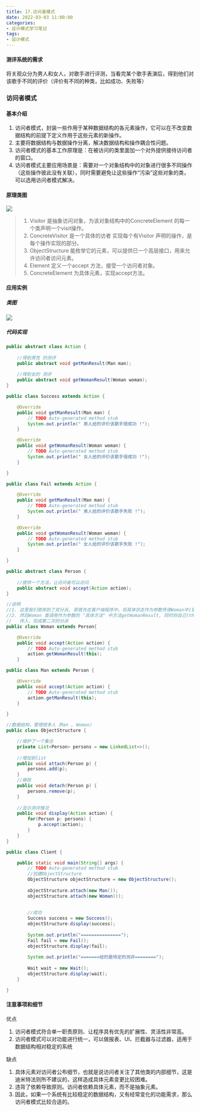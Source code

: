 ```yaml
---
title: 17.访问者模式
date: 2022-03-03 11:00:00
categories:
- 设计模式学习笔记
tags:
- 设计模式
---
```


#### 测评系统的需求

将关观众分为男人和女人，对歌手进行评测，当看完某个歌手表演后，得到他们对该歌手不同的评价（评价有不同的种类，比如成功、失败等）

### 访问者模式

#### 基本介绍

1. 访问者模式，封装一些作用于某种数据结构的各元素操作，它可以在不改变数据结构的前提下定义作用于这些元素的新操作。
2. 主要将数据结构与数据操作分离，解决数据结构和操作耦合性问题。
3. 访问者模式的基本工作原理是：在被访问的类里面加一个对外提供接待访问者的窗口。
4. 访问者模式主要应用场景是：需要对一个对象结构中的对象进行很多不同操作（这些操作彼此没有关联），同时需要避免让这些操作“污染”这些对象的类，可以选用访问者模式解决。

#### 原理类图

<img src="/img/DesignPattern/DesignPattern-17-01.png">

> 1. Visitor 是抽象访问对象，为该对象结构中的ConcreteElement 的每一个类声明一个visit操作。
> 2. ConcreteVisitor 是一个具体的访者 实现每个有Visitor 声明的操作，是每个操作实现的部分。
> 3. ObjectStructure 能枚举它的元素，可以提供已一个高层接口，用来允许访问者访问元素。
> 4. Element 定义一个accept 方法，接受一个访问者对象。
> 5. ConcreteElement 为具体元素，实现accept方法。

#### 应用实例

##### 类图

<img src="/img/DesignPattern/DesignPattern-17-02.png">

##### 代码实现

```java
public abstract class Action {
	
	//得到男性 的测评
	public abstract void getManResult(Man man);
	
	//得到女的 测评
	public abstract void getWomanResult(Woman woman);
}

```

```java
public class Success extends Action {

	@Override
	public void getManResult(Man man) {
		// TODO Auto-generated method stub
		System.out.println(" 男人给的评价该歌手很成功 !");
	}

	@Override
	public void getWomanResult(Woman woman) {
		// TODO Auto-generated method stub
		System.out.println(" 女人给的评价该歌手很成功 !");
	}

}
```

```java
public class Fail extends Action {

	@Override
	public void getManResult(Man man) {
		// TODO Auto-generated method stub
		System.out.println(" 男人给的评价该歌手失败 !");
	}

	@Override
	public void getWomanResult(Woman woman) {
		// TODO Auto-generated method stub
		System.out.println(" 女人给的评价该歌手失败 !");
	}

}
```

```java
public abstract class Person {
	
	//提供一个方法，让访问者可以访问
	public abstract void accept(Action action);
}
```

```java
//说明
//1. 这里我们使用到了双分派, 即首先在客户端程序中，将具体状态作为参数传递Woman中(第一次分派)
//2. 然后Woman 类调用作为参数的 "具体方法" 中方法getWomanResult, 同时将自己(this)作为参数
//   传入，完成第二次的分派
public class Woman extends Person{

	@Override
	public void accept(Action action) {
		// TODO Auto-generated method stub
		action.getWomanResult(this);
	}

```

```java
public class Man extends Person {

	@Override
	public void accept(Action action) {
		// TODO Auto-generated method stub
		action.getManResult(this);
	}

}

```

```java
//数据结构，管理很多人（Man , Woman）
public class ObjectStructure {

	//维护了一个集合
	private List<Person> persons = new LinkedList<>();
	
	//增加到list
	public void attach(Person p) {
		persons.add(p);
	}
	//移除
	public void detach(Person p) {
		persons.remove(p);
	}
	
	//显示测评情况
	public void display(Action action) {
		for(Person p: persons) {
			p.accept(action);
		}
	}
}

```

```java
public class Client {

	public static void main(String[] args) {
		// TODO Auto-generated method stub
		//创建ObjectStructure
		ObjectStructure objectStructure = new ObjectStructure();
		
		objectStructure.attach(new Man());
		objectStructure.attach(new Woman());
		
		
		//成功
		Success success = new Success();
		objectStructure.display(success);
		
		System.out.println("===============");
		Fail fail = new Fail();
		objectStructure.display(fail);
		
		System.out.println("=======给的是待定的测评========");
		
		Wait wait = new Wait();
		objectStructure.display(wait);
	}

}
```

#### 注意事项和细节

优点

1. 访问者模式符合单一职责原则、让程序具有优先的扩展性、灵活性非常高。
2. 访问者模式可以对功能进行统一，可以做报表、UI、拦截器与过滤器，适用于数据结构相对稳定的系统

缺点

1. 具体元素对访问者公布细节，也就是说访问者关注了其他类的内部细节，这是迪米特法则所不建议的，这样造成具体元素变更比较困难。
2. 违背了依赖导致原则。访问者依赖具体元素，而不是抽象元素。
3. 因此，如果一个系统有比较稳定的数据结构，又有经常变化的功能需求，那么访问者模式比较合适的。

